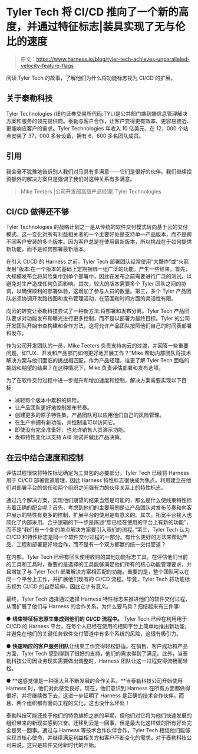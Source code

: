 # Tyler Tech 将 CI/CD 推向了一个新的高度，并通过特征标志|装具实现了无与伦比的速度

> 原文：<https://www.harness.io/blog/tyler-tech-achieves-unparalleled-velocity-feature-flags>

阅读 Tyler Tech 的故事，了解他们为什么将功能标志视为 CI/CD 的扩展。

## 关于泰勒科技

Tyler Technologies (纽约证券交易所代码:TYL)是公共部门端到端信息管理解决方案和服务的领先提供商。泰勒与客户合作，让客户变得更有效率、更容易接近、更能响应客户的需求。Tyler Technologies 年收入 10 亿美元，在 12，000 个站点安装了 37，000 多台设备，拥有 6，600 多名团队成员。

## 引用

我会毫不犹豫地告诉别人我们对马具有多满意——它们是很好的伙伴。我们继续投资额外的解决方案只是强调了我们对这种关系有多满意。

> Mike Teeters |公司开发部高级产品经理| Tyler Technologies

## CI/CD 做得还不够

Tyler Technologies 的战略计划之一是从传统的软件交付模式转向基于云的交付模式。这一变化对所有利益相关者的一个主要好处是支持单一产品版本，而不是跨不同客户安装的多个版本。因为客户总是在使用最新版本，所以挑战在于如何提供新功能，而不是如何部署最新版本。

在引入 CI/CD 的 Harness 之前，Tyler Tech 部署团队经常使用“大爆炸”或“火箭发射”版本:在一个版本的基础上定期捆绑一组广泛的功能，产生一些结果。首先，大规模发布会将风险集中到单个部署中，因此在发布之前需要进行广泛的测试，以避免对生产造成任何负面影响。其次，较大的版本需要多个 Tyler 团队之间的协调，以确保顺利的部署体验，这增加了参与人员的数量。第三，多个 Tyler 产品团队必须协调开发路线图和发布管理活动，在范围和时间方面的灵活性有限。

向云的转变让泰勒科技尝试了一种新方法:将部署和发布分离。Tyler Tech 产品团队要求对功能发布和曝光进行更多控制，而不是以部署为最终目标。Tyler 的公司开发团队开始审查构建和合作方法，这将允许产品团队按照他们自己的时间表部署和发布。

作为公司开发团队的一员，Mike Teeters 负责支持向云的过渡，并回答一些重要问题，如“UX、开发和产品部门如何更好地开展工作？”Mike 帮助内部团队将技术解决方案与他们面临的挑战相匹配，作为产品经理，谁更了解 Tyler Tech 面临的挑战和期望的结果？在这种情况下，Mike 负责评估部署和发布选项。

为了在软件交付过程中进一步提升和增加速度和控制，解决方案需要实现以下目标:

*   减轻每个版本中累积的风险。
*   让产品团队更好地控制发布节奏。
*   创建更多的原子特性集，产品团队可以应用他们自己的风险管理。
*   在生产中拥有新功能，并控制谁可以访问它。
*   即使没有完全准备好，也允许销售人员演示功能。
*   发布特性变化以支持 A/B 测试并做出产品决策。

## 在云中结合速度和控制

评估过程很快将特性标记确定为工具包的必要部分。Tyler Tech 已经将 Harness 用于 CI/CD 部署管道管理，因此 Harness 特性标志很快成为焦点。利用建立在他们对部署平台的信任和两个组织之间强有力的伙伴关系上的特性标志。

通过几个解决方案，实现他们期望的结果当然是可能的，那么是什么使线束特性标志着正确的配合呢？首先，考虑到他们的主要用例是让产品团队对发布节奏和向客户展示的特性有更多的控制，扩展平台的使用是有意义的。其次，拓宽平台接入也简化了内部采用。合乎逻辑的下一步是陈述“您已经在使用的平台上有新的功能”，而不是“我们有一个新的单点解决方案要引入我们的流程。”第三，Tyler Tech 认为 CI/CD 和特性标志是同一个软件交付过程的一部分。有什么更好的方法来帮助产品、工程和部署更好地合作，而不是有一个双方都赢的统一交付管道？

在内部，Tyler Tech 已经有团队使用收购的其他功能标志工具。在评估他们当前的工具和工具时，重要的是选择的工具能够满足他们所有的核心功能管理要求，并且增加了与 Tyler Tech 部署解决方案相匹配的功能。重要的是，整个团队可以在同一个平台上工作，并扩展他们现有的 CI/CD 流程。毕竟，Tyler Tech 将功能标志视为 CI/CD 的自然延伸，因此它才有意义。

最终，Tyler Tech 选择通过选择 Harness 特性标志来推进他们的软件交付过程，从而扩展了他们与 Harness 的合作关系。为什么要马具？归结起来有三件事:

● **线束特征标志原生集成到他们的 CI/CD 流程中。** Tyler Tech 已经在利用用于 CI/CD 的 Harness 平台，在每个人已经在使用的相同平台上简单地推出新功能，并避免在他们的关键任务软件交付管道中有多个系统的风险，这很有吸引力。

● **快速响应的客户服务团队**让线束工作变得轻松舒适。在销售、客户成功和产品方面，Tyler Tech 感到得到了很好的支持，他们的需求得到了满足。此外，当泰勒科技公司因业务现实需要做出调整时，Harness 团队让这一过程变得流畅而轻松。

● **这感觉像是一种强大且不断发展的合作关系。**当泰勒科技公司开始使用 Harness 时，他们对此感觉良好。现在，他们意识到 Harness 在所有方面都做得很好，并将继续做下去，这进一步证明了 Harness 是正确的技术合作伙伴。而且，两个组织都有面向工程的文化，这也没什么坏处！

泰勒科技可能还处于他们的特色旗帜之旅的早期，但他们对它将为他们快速发展的组织带来的新现实感到兴奋。迁移到云是一回事，但是最大化这样做的所有好处完全是另一回事。通过与 Harness 等技术合作伙伴合作，Tyler Tech 相信他们能够实现其核心使命，并继续满足利益相关方和客户不断变化的需求。对于泰勒科技公司来说，这只是软件交付新时代的开始。